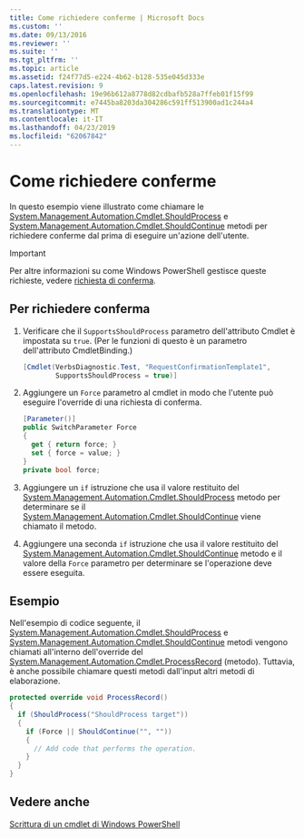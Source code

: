 ```yaml
---
title: Come richiedere conferme | Microsoft Docs
ms.custom: ''
ms.date: 09/13/2016
ms.reviewer: ''
ms.suite: ''
ms.tgt_pltfrm: ''
ms.topic: article
ms.assetid: f24f77d5-e224-4b62-b128-535e045d333e
caps.latest.revision: 9
ms.openlocfilehash: 19e96b612a8778d82cdbafb528a7ffeb01f15f99
ms.sourcegitcommit: e7445ba8203da304286c591ff513900ad1c244a4
ms.translationtype: MT
ms.contentlocale: it-IT
ms.lasthandoff: 04/23/2019
ms.locfileid: "62067842"
---
```

# <a name="how-to-request-confirmations"></a>Come richiedere conferme

In questo esempio viene illustrato come chiamare le [System.Management.Automation.Cmdlet.ShouldProcess](/dotnet/api/System.Management.Automation.Cmdlet.ShouldProcess) e [System.Management.Automation.Cmdlet.ShouldContinue](/dotnet/api/System.Management.Automation.Cmdlet.ShouldContinue) metodi per richiedere conferme dal prima di eseguire un'azione dell'utente.

> [!IMPORTANT]
> Per altre informazioni su come Windows PowerShell gestisce queste richieste, vedere [richiesta di conferma](./requesting-confirmation-from-cmdlets.md).

## <a name="to-request-confirmation"></a>Per richiedere conferma

1. Verificare che il `SupportsShouldProcess` parametro dell'attributo Cmdlet è impostata su `true`. (Per le funzioni di questo è un parametro dell'attributo CmdletBinding.)

    ```csharp
    [Cmdlet(VerbsDiagnostic.Test, "RequestConfirmationTemplate1",
            SupportsShouldProcess = true)]
    ```

2. Aggiungere un `Force` parametro al cmdlet in modo che l'utente può eseguire l'override di una richiesta di conferma.

    ```csharp
    [Parameter()]
    public SwitchParameter Force
    {
      get { return force; }
      set { force = value; }
    }
    private bool force;
    ```

3. Aggiungere un `if` istruzione che usa il valore restituito del [System.Management.Automation.Cmdlet.ShouldProcess](/dotnet/api/System.Management.Automation.Cmdlet.ShouldProcess) metodo per determinare se il [System.Management.Automation.Cmdlet.ShouldContinue](/dotnet/api/System.Management.Automation.Cmdlet.ShouldContinue) viene chiamato il metodo.

4. Aggiungere una seconda `if` istruzione che usa il valore restituito del [System.Management.Automation.Cmdlet.ShouldContinue](/dotnet/api/System.Management.Automation.Cmdlet.ShouldContinue) metodo e il valore della `Force` parametro per determinare se l'operazione deve essere eseguita.

## <a name="example"></a>Esempio

Nell'esempio di codice seguente, il [System.Management.Automation.Cmdlet.ShouldProcess](/dotnet/api/System.Management.Automation.Cmdlet.ShouldProcess) e [System.Management.Automation.Cmdlet.ShouldContinue](/dotnet/api/System.Management.Automation.Cmdlet.ShouldContinue) metodi vengono chiamati all'interno dell'override del [System.Management.Automation.Cmdlet.ProcessRecord](/dotnet/api/System.Management.Automation.Cmdlet.ProcessRecord) (metodo). Tuttavia, è anche possibile chiamare questi metodi dall'input altri metodi di elaborazione.

```csharp
protected override void ProcessRecord()
{
  if (ShouldProcess("ShouldProcess target"))
  {
    if (Force || ShouldContinue("", ""))
    {
      // Add code that performs the operation.
    }
  }
}
```

## <a name="see-also"></a>Vedere anche

[Scrittura di un cmdlet di Windows PowerShell](./writing-a-windows-powershell-cmdlet.md)
